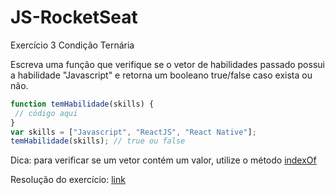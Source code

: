 <h1>JS-RocketSeat</h1>
</h2>Exercício 3 Condição Ternária</h2>

Escreva uma função que verifique se o vetor de habilidades passado possui a habilidade "Javascript"
e retorna um booleano true/false caso exista ou não.

```javascript
function temHabilidade(skills) {
 // código aqui
}
var skills = ["Javascript", "ReactJS", "React Native"];
temHabilidade(skills); // true ou false
```

Dica: para verificar se um vetor contém um valor, utilize o método <a href='https://developer.mozilla.org/pt-BR/docs/Web/JavaScript/Reference/Global_Objects/Array/indexOf' >indexOf</a>

Resolução do exercício: <a href='https://codepen.io/brunodhein/pen/bGGgVyZ'>link</a>

